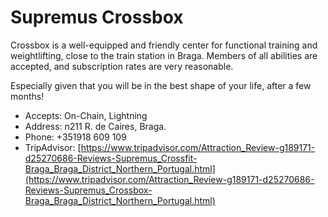 #  Supremus Crossbox

Crossbox is a well-equipped and friendly center for functional training and weightlifting, close to the train station in Braga. Members of all abilities are accepted, and subscription rates are very reasonable.

Especially given that you will be in the best shape of your life, after a few months!

* Accepts: On-Chain, Lightning
* Address: n211 R. de Caires, Braga.  
* Phone: +351918 609 109
* TripAdvisor: [https://www.tripadvisor.com/Attraction_Review-g189171-d25270686-Reviews-Supremus_Crossfit-Braga_Braga_District_Northern_Portugal.html](https://www.tripadvisor.com/Attraction_Review-g189171-d25270686-Reviews-Supremus_Crossbox-Braga_Braga_District_Northern_Portugal.html)
